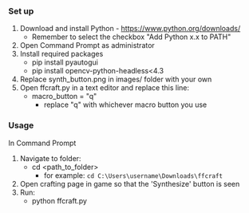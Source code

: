 ### Set up

1. Download and install Python - https://www.python.org/downloads/
    - Remember to select the checkbox "Add Python x.x to PATH"
3. Open Command Prompt as administrator
4. Install required packages
    - pip install pyautogui
    - pip install opencv-python-headless<4.3
5. Replace synth_button.png in images/ folder with your own
6. Open ffcraft.py in a text editor and replace this line:
    - macro_button = "q"
        - replace "q" with whichever macro button you use

### Usage

In Command Prompt
1. Navigate to folder:
    - cd <path_to_folder> 
        - for example: `cd C:\Users\username\Downloads\ffcraft`
2. Open crafting page in game so that the 'Synthesize' button is seen
3. Run:
    - python ffcraft.py
